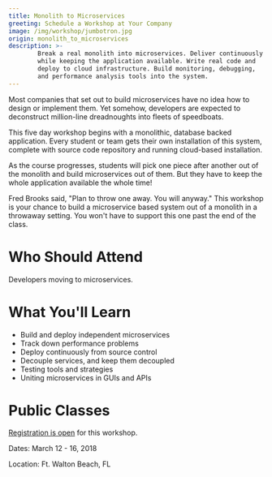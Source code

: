 ```yaml
---
title: Monolith to Microservices
greeting: Schedule a Workshop at Your Company
image: /img/workshop/jumbotron.jpg
origin: monolith_to_microservices
description: >-
        Break a real monolith into microservices. Deliver continuously
        while keeping the application available. Write real code and
        deploy to cloud infrastructure. Build monitoring, debugging,
        and performance analysis tools into the system.
---
```


Most companies that set out to build microservices have no idea how to
design or implement them. Yet somehow, developers are expected to
deconstruct million-line dreadnoughts into fleets of speedboats.

This five day  workshop begins with a monolithic, database backed
application. Every student or team gets their own installation of this
system, complete with source code repository and running cloud-based
installation.

As the course progresses, students will pick one piece after another
out of the monolith and build microservices out of them. But they have
to keep the whole application available the whole time!

Fred Brooks said, "Plan to throw one away. You will anyway." This
workshop is your chance to build a microservice based system out of a
monolith in a throwaway setting. You won't have to support this one
past the end of the class.

# Who Should Attend

Developers moving to microservices.

# What You'll Learn

* Build and deploy independent microservices
* Track down performance problems
* Deploy continuously from source control
* Decouple services, and keep them decoupled
* Testing tools and strategies
* Uniting microservices in GUIs and APIs

# Public Classes

[Registration is open](https://www.eventbrite.com/e/monolith-to-microservices-tickets-39850353480) for this workshop.

Dates: March 12 - 16, 2018

Location: Ft. Walton Beach, FL
